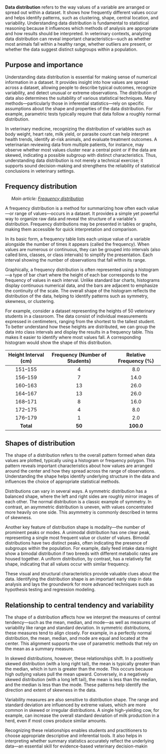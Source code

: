 **Data distribution** refers to the way values of a variable are arranged or spread out within a dataset. It shows how frequently different values occur and helps identify patterns, such as clustering, shape, central location, and variability. Understanding data distribution is fundamental to statistical reasoning because it influences which methods of analysis are appropriate and how results should be interpreted. In veterinary contexts, analyzing data distribution can reveal important characteristics—such as whether most animals fall within a healthy range, whether outliers are present, or whether the data suggest distinct subgroups within a population.

## Purpose and importance

Understanding data distribution is essential for making sense of numerical information in a dataset. It provides insight into how values are spread across a dataset, allowing people to describe typical outcomes, recognize variability, and detect unusual or extreme observations. The distribution of data also determines the suitability of various statistical techniques. Many methods—particularly those in inferential statistics—rely on specific assumptions about the shape and properties of the data distribution. For example, parametric tests typically require that data follow a roughly normal distribution.

In veterinary medicine, recognizing the distribution of variables such as body weight, heart rate, milk yield, or parasite count can help interpret health trends, identify at-risk animals, and evaluate treatment outcomes. A veterinarian reviewing data from multiple patients, for instance, may observe whether most values cluster near a central point or if the data are skewed, indicating a possible subgroup with distinct characteristics. Thus, understanding data distribution is not merely a technical exercise; it supports sound decision-making and strengthens the reliability of statistical conclusions in veterinary settings.

## Frequency distribution
&nbsp;&nbsp;&nbsp;&nbsp;&nbsp;*Main article: [Frequency distribution](frequency-distribution.md)*

A frequency distribution is a method for summarizing how often each value—or range of values—occurs in a dataset. It provides a simple yet powerful way to organize raw data and reveal the structure of a variable's distribution. Frequency distributions may be presented in tables or graphs, making them accessible for quick interpretation and comparison.

In its basic form, a frequency table lists each unique value of a variable alongside the number of times it appears (called the frequency). When values are numerous or continuous, they can be grouped into intervals (also called bins, classes, or class intervals) to simplify the presentation. Each interval showing the number of observations that fall within its range.

Graphically, a frequency distribution is often represented using a histogram—a type of bar chart where the height of each bar corresponds to the frequency of values in each interval. Unlike standard bar charts, histograms display continuous numerical data, and the bars are adjacent to emphasize the continuity of the scale. The overall shape of the histogram reflects the distribution of the data, helping to identify patterns such as symmetry, skewness, or clustering.

For example, consider a dataset representing the heights of 50 veterinary students in a classroom. The data consist of individual measurements expressed in centimeters, ranging from the shortest to the tallest student. To better understand how these heights are distributed, we can group the data into class intervals and display the results in a frequency table. This makes it easier to identify where most values fall. A corresponding histogram would show the shape of this distribution.

| Height Interval (cm)           | Frequency (Number of Students) | Relative Frequency (%) |
|:-----------------------------:|:-------------------------------:|:-----------------------:|
| 151–155                       | 4                               | 8.0                     |
| 156–159                       | 7                               | 14.0                    |
| 160–163                       | 13                              | 26.0                    |
| 164–167                       | 13                              | 26.0                    |
| 168–171                       | 8                               | 16.0                    |
| 172–175                       | 4                               | 8.0                     |
| 176–179                       | 1                               | 2.0                     |
| **Total**                     | **50**                          | **100.0**               |

## Shapes of distribution

The shape of a distribution refers to the overall pattern formed when data values are plotted, typically using a histogram or frequency polygon. This pattern reveals important characteristics about how values are arranged around the center and how they spread across the range of observations. Understanding the shape helps identify underlying structure in the data and influences the choice of appropriate statistical methods.

Distributions can vary in several ways. A symmetric distribution has a balanced shape, where the left and right sides are roughly mirror images of each other. The normal distribution is a classic example of symmetry. In contrast, an asymmetric distribution is uneven, with values concentrated more heavily on one side. This asymmetry is commonly described in terms of skewness.

Another key feature of distribution shape is modality—the number of prominent peaks or modes. A unimodal distribution has one clear peak, representing a single most frequent value or cluster of values. Bimodal distributions have two distinct peaks, often indicating the presence of subgroups within the population. For example, daily feed intake data might show a bimodal distribution if two breeds with different metabolic rates are housed together. A uniform distribution, by contrast, has a relatively flat shape, indicating that all values occur with similar frequency.

These visual and structural characteristics provide valuable clues about the data. Identifying the distribution shape is an important early step in data analysis and lays the groundwork for more advanced techniques such as hypothesis testing and regression modeling.

## Relationship to central tendency and variability

The shape of a distribution affects how we interpret the measures of central tendency—such as the mean, median, and mode—as well as measures of variability like range and standard deviation. In symmetric distributions, these measures tend to align closely. For example, in a perfectly normal distribution, the mean, median, and mode are equal and located at the center. This alignment supports the use of parametric methods that rely on the mean as a summary measure.

In skewed distributions, however, these relationships shift. In a positively skewed distribution (with a long right tail), the mean is typically greater than the median, which in turn is greater than the mode. This occurs because high outlying values pull the mean upward. Conversely, in a negatively skewed distribution (with a long left tail), the mean is less than the median, and the median is less than the mode. These patterns help identify the direction and extent of skewness in the data.

Variability measures are also sensitive to distribution shape. The range and standard deviation are influenced by extreme values, which are more common in skewed or irregular distributions. A single high-yielding cow, for example, can increase the overall standard deviation of milk production in a herd, even if most cows produce similar amounts.

Recognizing these relationships enables students and practitioners to choose appropriate descriptive and inferential tools. It also helps in interpreting whether summary statistics accurately reflect the underlying data—an essential skill for evidence-based veterinary decision-makin